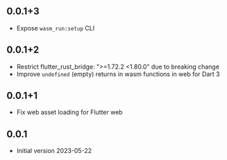 ## 0.0.1+3

 - Expose `wasm_run:setup` CLI

## 0.0.1+2

 - Restrict flutter_rust_bridge: ">=1.72.2 <1.80.0" due to breaking change
 - Improve `undefined` (empty) returns in wasm functions in web for Dart 3

## 0.0.1+1

 - Fix web asset loading for Flutter web

## 0.0.1

 - Initial version 2023-05-22

